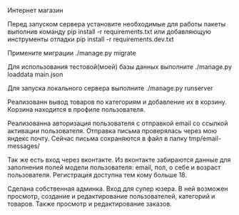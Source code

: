 Интернет магазин

Перед запуском сервера установите необходимые для работы пакеты выполнив команду
pip install -r requirements.txt
или добавляющую инструменты отладки
pip install -r requirements.dev.txt

Примените миграции
./manage.py migrate

Для использования тестовой(моей) базы данных выполните
./manage.py loaddata main.json

Для запуска локального сервера выполните 
./manage.py runserver


Реализованн вывод товаров по категориям и добавление их в корзину.
Корзина находится в профиле пользователя. 

Реализованна авторизация пользователя с отправкой email со ссылкой активации пользователя.
Отправка письма проверялась через мою яндекс почту.
Сейчас письма сохраняются в файл в папку tmp/email-messages/

Так же есть вход через вконтакте. 
Из вконтакте забираются данные для заполнения полей модели пользователя: email, пол, о себе и возраст пользователя.
Регистрация доступна тем кому больше 18.

Сделана собственная админка. Вход для супер юзера.
В ней возможен просмотр, создание и редактирование пользователей, категорий и товаров.
Также просмотр и редактирование заказов.













